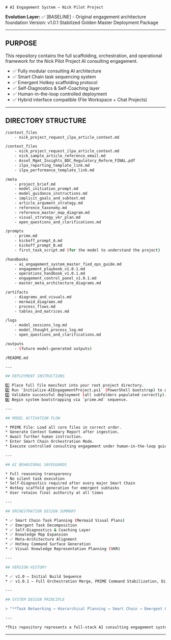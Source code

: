     # AI Engagement System — Nick Pilot Project

**Evolution Layer:** ✅ [BASELINE] - Original engagement architecture foundation
Version: v1.0.1
Stabilized Golden Master Deployment Package

---

## PURPOSE

This repository contains the full scaffolding, orchestration, and operational framework for the Nick Pilot Project AI consulting engagement.

- ✅ Fully modular consulting AI architecture
- ✅ Smart Chain task sequencing system
- ✅ Emergent Hotkey scaffolding protocol
- ✅ Self-Diagnostics & Self-Coaching layer
- ✅ Human-in-the-loop controlled deployment
- ✅ Hybrid interface compatible (File Workspace + Chat Projects)

---

## DIRECTORY STRUCTURE

```bash
/context_files
    - nick_project_request_ilpa_article_context.md

/context_files
    - nick_project_request_ilpa_article_context.md
    - nick_sample_article_reference_email.md
    - Asset_Mgmt_Insights_BDC_Regulatory_Reform_FINAL.pdf
    - ilpa_reporting_template_link.md
    - ilpa_performance_template_link.md

/meta
    - project_brief.md
    - model_initiation_prompt.md
    - model_guidance_instructions.md
    - implicit_goals_and_subtext.md
    - article_argument_strategy.md
    - reference_taxonomy.md
    - reference_master_map_diagram.md
    - visual_strategy_vkr_plan.md
    - open_questions_and_clarifications.md

/prompts
    - prime.md
    - kickoff_prompt_A.md
    - kickoff_prompt_B.md
    - first_task_script.md (for the model to understand the project)

/handbooks
    - ai_engagement_system_master_fied_ops_guide.md
    - engagement_playbook_v1.0.1.md
    - operations_handbook_v1.0.1.md
    - engagement_control_panel_v1.0.1.md
    - master_meta_architecture_diagrams.md

/artifacts
    - diagrams_and_visuals.md
    - mermaid_diagrams.md
    - process_flows.md
    - tables_and_matrices.md

/logs
    - model_sessions_log.md
    - model_thought_process_log.md
    - open_questions_and_clarifications.md

/outputs
    - (future model-generated outputs)

/README.md

---

## DEPLOYMENT INSTRUCTIONS

1️⃣ Place full file manifest into your root project directory.
2️⃣ Run `Initialize-AIEngagementProject.ps1` (PowerShell bootstrap) to automatically structure directories.
3️⃣ Validate successful deployment (all subfolders populated correctly).
4️⃣ Begin system bootstrapping via `prime.md` sequence.

---

## MODEL ACTIVATION FLOW

* PRIME File: Load all core files in correct order.
* Generate Context Summary Report after ingestion.
* Await further human instruction.
* Enter Smart Chain Orchestration Mode.
* Execute controlled consulting engagement under human-in-the-loop guidance.

---

## AI BEHAVIORAL SAFEGUARDS

* Full reasoning transparency
* No silent task execution
* Self-Diagnostics required after every major Smart Chain
* Hotkey scaffold generation for emergent subtasks
* User retains final authority at all times

---

## ORCHESTRATION DESIGN SUMMARY

* ✅ Smart Chain Task Planning (Mermaid Visual Plans)
* ✅ Emergent Task Decomposition
* ✅ Self-Diagnostics & Coaching Layer
* ✅ Knowledge Map Expansion
* ✅ Meta-Architecture Alignment
* ✅ Hotkey Command Surface Generation
* ✅ Visual Knowledge Representation Planning (VKR)

---

## VERSION HISTORY

* ✅ v1.0 — Initial Build Sequence
* ✅ v1.0.1 — Full Orchestration Merge, PRIME Command Stabilization, Directory Normalization

---

## SYSTEM DESIGN PRINCIPLE

> "**Task Networking → Hierarchical Planning → Smart Chain → Emergent Hotkeys → Transparent Work Product → Self-Diagnostics → Continuous Improvement.**"

---

*This repository represents a full-stack AI consulting engagement system architecture — fully reusable, fully auditable, and scalable.*

```

---
